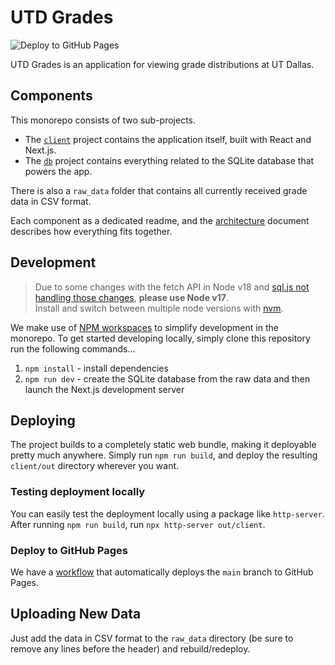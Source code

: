# UTD Grades

![Deploy to GitHub Pages](https://github.com/acmutd/utd-grades/actions/workflows/deploy.yml/badge.svg)

UTD Grades is an application for viewing grade distributions at UT Dallas.

## Components

This monorepo consists of two sub-projects.

- The [`client`](./client/README.md) project contains the application itself, built with React and Next.js.
- The [`db`](./db/README.md) project contains everything related to the SQLite database that powers the app.

There is also a `raw_data` folder that contains all currently received grade data in CSV format.

Each component as a dedicated readme, and the [architecture](./ARCHITECTURE.md) document describes how everything fits
together.

## Development

> Due to some changes with the fetch API in Node v18 and [sql.js not handling those changes](https://github.com/sql-js/sql.js/issues/517), 
> **please use Node v17**.  
> Install and switch between multiple node versions with [nvm](https://nvm.sh).

We make use of [NPM workspaces](https://docs.npmjs.com/cli/v8/using-npm/workspaces) to simplify development in the
monorepo. To get started developing locally, simply clone this repository run the following commands...

1. `npm install` - install dependencies
2. `npm run dev` - create the SQLite database from the raw data and then launch the Next.js development server

## Deploying

The project builds to a completely static web bundle, making it deployable pretty much anywhere. Simply run
`npm run build`, and deploy the resulting `client/out` directory wherever you want.

### Testing deployment locally

You can easily test the deployment locally using a package like `http-server`. After running `npm run build`, run
`npx http-server out/client`.

### Deploy to GitHub Pages

We have a [workflow](./.github/workflows/deploy.yml) that automatically deploys the `main` branch to GitHub Pages.

## Uploading New Data

Just add the data in CSV format to the `raw_data` directory (be sure to remove any lines before the header) and
rebuild/redeploy.
